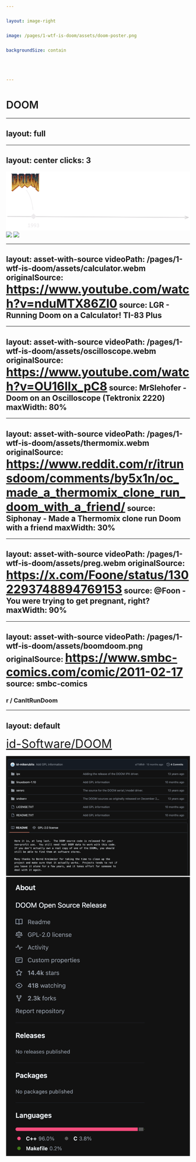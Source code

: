 ```yaml
---
layout: image-right
image: /pages/1-wtf-is-doom/assets/doom-poster.png
backgroundSize: contain

---
```

<div class="flex w-full h-full items-center justify-center">
    <h1 class="doom-gradient">DOOM</h1>
</div>

<style>
h1 {
    font-weight: 600;
}
</style>
---
layout: full
---
<SlidevVideo autoplay autoreset="slide" border="rounded">
  <source src="/pages/1-wtf-is-doom/assets/doom_gameplay.webm" type="video/webm" />
</SlidevVideo>


---
layout: center
clicks: 3
---
<img v-if="$clicks <= 1 " v-click="[1, 2]" src="/pages/1-wtf-is-doom/assets/time-1.png" w-200/>
<img v-if="$clicks > 1 && $clicks <= 2" v-click="[2, 3]" src="/pages/1-wtf-is-doom/assets/time-2.png" w-200/>
<img v-if="$clicks > 2 && $clicks <= 3" v-click="[3]" src="/pages/1-wtf-is-doom/assets/time-3.png" w-200/>


---
layout: asset-with-source
videoPath: /pages/1-wtf-is-doom/assets/calculator.webm
originalSource: https://www.youtube.com/watch?v=nduMTX86Zl0
source: LGR - Running Doom on a Calculator! TI-83 Plus
---

---
layout: asset-with-source
videoPath: /pages/1-wtf-is-doom/assets/oscilloscope.webm
originalSource: https://www.youtube.com/watch?v=OU16lIx_pC8
source: MrSlehofer - Doom on an Oscilloscope (Tektronix 2220)
maxWidth: 80%
---

---
layout: asset-with-source
videoPath: /pages/1-wtf-is-doom/assets/thermomix.webm
originalSource: https://www.reddit.com/r/itrunsdoom/comments/by5x1n/oc_made_a_thermomix_clone_run_doom_with_a_friend/
source: Siphonay - Made a Thermomix clone run Doom with a friend
maxWidth: 30%
---


---
layout: asset-with-source
videoPath: /pages/1-wtf-is-doom/assets/preg.webm
originalSource: https://x.com/Foone/status/1302293748894769153
source: @Foon - You were trying to get pregnant, right?
maxWidth: 90%
---

---
layout: asset-with-source
videoPath: /pages/1-wtf-is-doom/assets/boomdoom.png
originalSource: https://www.smbc-comics.com/comic/2011-02-17
source: smbc-comics
---
<div class='absolute flex top-15 w-full  justify-center'>

### <logos-reddit-icon mr-3/> r / CanItRunDoom

</div>


---
layout: default
---

<div class="flex w-full  items-center justify-center">

<mdi-github class="github-icon"/>   [id-Software/DOOM](https://github.com/id-Software/DOOM)

</div>

<img absolute class="bottom-0 left-10"  src="/pages/1-wtf-is-doom/assets/doom_github_source_only.png" w-150/>
<img absolute class="bottom-0 right-10"  src="/pages/1-wtf-is-doom/assets/doom_github_about.png" h-100/>

<style>
a {
    font-size: 2rem
}

.github-icon {
    height: 30px;
    width: 30px;
    margin-right: 10px;
}
</style>
